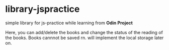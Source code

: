 # library-jspractice
simple library for js-practice while learning from **Odin Project**

Here, you can add/delete the books and change the status of the reading of the books. Books cannnot be saved rn. will implement the local storage later on.